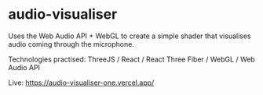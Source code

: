 # audio-visualiser

Uses the Web Audio API + WebGL to create a simple shader that visualises audio coming through the microphone.

Technologies practised: ThreeJS / React / React Three Fiber / WebGL / Web Audio API

Live: https://audio-visualiser-one.vercel.app/
